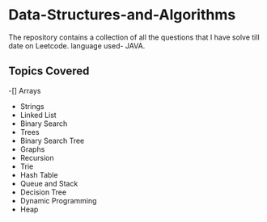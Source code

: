 # Data-Structures-and-Algorithms

The repository contains a collection of all the questions that I have solve till date on Leetcode. 
language used- JAVA. 

## Topics Covered

-[] Arrays
- Strings
- Linked List 
- Binary Search
- Trees 
- Binary Search Tree
- Graphs
- Recursion
- Trie
- Hash Table
- Queue and Stack 
- Decision Tree
- Dynamic Programming 
- Heap
